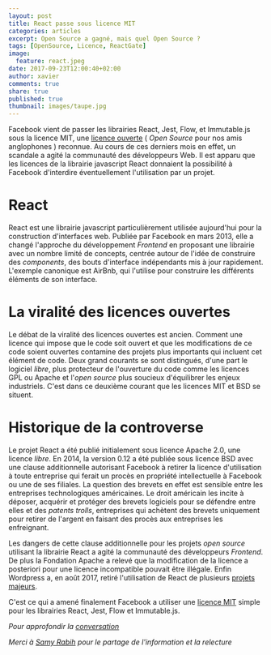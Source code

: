 ```yaml
---
layout: post
title: React passe sous licence MIT
categories: articles
excerpt: Open Source a gagné, mais quel Open Source ?
tags: [OpenSource, Licence, ReactGate]
image:
  feature: react.jpeg
date: 2017-09-23T12:00:40+02:00
author: xavier
comments: true
share: true
published: true
thumbnail: images/taupe.jpg
---
```


Facebook vient de passer les librairies React, Jest, Flow, et Immutable.js sous la licence MIT, une [licence ouverte](https://lesbricodeurs.fr/articles/LicencesOuvertes/) ( *Open Source* pour nos amis anglophones ) reconnue. Au cours de ces derniers mois en effet, un scandale a agité la communauté des développeurs Web. Il est apparu que les licences de la librairie javascript React donnaient la possibilité à Facebook d'interdire éventuellement l'utilisation par un projet. 

# React

React est une librairie javascript particulièrement utilisée aujourd'hui pour la construction d'interfaces web. Publiée par Facebook en mars 2013, elle a changé l'approche du développement *Frontend* en proposant une librairie avec un nombre limité de concepts, centrée autour de l'idée de construire des *components*, des bouts d'interface indépendants mis à jour rapidement. L'exemple canonique est AirBnb, qui l'utilise pour construire les différents éléments de son interface.

# La viralité des licences ouvertes

Le débat de la viralité des licences ouvertes est ancien. Comment une licence qui impose que le code soit ouvert et que les modifications de ce code soient ouvertes contamine des projets plus importants qui incluent cet élément de code. Deux grand courants se sont distingués, d'une part le logiciel *libre*, plus protecteur de l'ouverture du code comme les licences GPL ou Apache et l'*open source* plus soucieux d'équilibrer les enjeux industriels. C'est dans ce deuxième courant que les licences MIT et BSD se situent.

# Historique de la controverse

Le projet React a été publié initialement sous licence Apache 2.0, une licence *libre*. En 2014, la version 0.12 a été publiée sous licence BSD avec une clause additionnelle autorisant Facebook à retirer la licence d'utilisation à toute entreprise qui ferait un procès en propriété intellectuelle à Facebook ou une de ses filiales. La question des brevets en effet est sensible entre les entreprises technologiques américaines. Le droit américain les incite à déposer, acquérir et protéger des brevets logiciels pour se défendre entre elles et des *patents trolls*, entreprises qui achètent des brevets uniquement pour retirer de l'argent en faisant des procès aux entreprises les enfreignant. 

Les dangers de cette clause additionnelle pour les projets *open source* utilisant la librairie React a agité la communauté des développeurs *Frontend*. De plus la Fondation Apache a relevé que la modification de la licence a posteriori pour une licence incompatible pouvait être illégale. Enfin Wordpress a, en août 2017, retiré l'utilisation de React de plusieurs [projets majeurs](https://ma.tt/2017/09/on-react-and-wordpress/).

C'est ce qui a amené finalement Facebook a utiliser une [licence MIT](https://code.facebook.com/posts/300798627056246/relicensing-react-jest-flow-and-immutable-js/) simple pour les librairies React, Jest, Flow et Immutable.js.

*Pour approfondir la [conversation](https://www.facebook.com/lesbricodeurs/photos/a.130937770579118.1073741828.130913190581576/521840714822153/)* 

_Merci à [Samy Rabih](https://twitter.com/samyrabih) pour le partage de l'information et la relecture_
